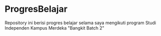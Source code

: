 # ProgresBelajar
Repository ini berisi progres belajar selama saya mengikuti program Studi Independen Kampus Merdeka "Bangkit Batch 2"
